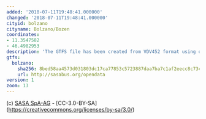 ```yaml
---
added: '2018-07-11T19:48:41.000000'
changed: '2018-07-11T19:48:41.000000'
cityid: bolzano
cityname: Bolzano/Bozen
coordinates:
- 11.3547582
- 46.4982953
description: 'The GTFS file has been created from VDV452 format using onebusaway-vdv-modules (https://github.com/OneBusAway/onebusaway-vdv-modules).'
gtfs:
  bolzano:
    sha256: 8bed58aa4573d031803dc17ca77853c5723887daa7ba7c1af2eecc8c73cf75bf
    url: http://sasabus.org/opendata
version: 1
zoom: 13
---
```


(c) [SASA SpA-AG](http://www.sasabz.it) - [CC-3.0-BY-SA] (https://creativecommons.org/licenses/by-sa/3.0/)
